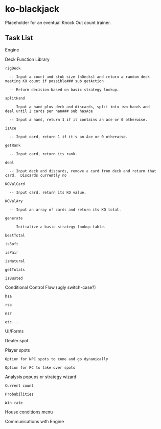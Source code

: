 # ko-blackjack
Placeholder for an eventual Knock Out count trainer.


Task List
---------

Engine

  Deck Function Library
  
    rigDeck 
    
      -- Input a count and stub size (nDecks) and return a random deck meeting KO count if possible### sub getAction 
      
      -- Return decision based on basic strategy lookup.
      
    splitHand 
    
      -- Input a hand plus deck and discards, split into two hands and deal until 2 cards per han### sub hasAce 
      
      -- Input a hand, return 1 if it contains an ace or 0 otherwise.
      
    isAce
    
      -- Input card, return 1 if it's an Ace or 0 otherwise.
      
    getRank 
    
      -- Input card, return its rank.
      
    deal 
    
      -- Input deck and discards, remove a card from deck and return that card.  Discards currently no
      
    KOValCard 
    
      -- Input card, return its KO value.
      
    KOValAry 
    
      -- Input an array of cards and return its KO total.
      
    generate 
    
      -- Initialize a basic strategy lookup table.
      
    bestTotal
    
    isSoft
    
    isPair
    
    isNatural
    
    getTotals
    
    isBusted
    
  Conditional Control Flow (ugly switch-case?)
  
    hsa
    
    rsa
    
    nsr
    
    etc...

UI/Forms

  Dealer spot
  
  Player spots
  
    Option for NPC spots to come and go dynamically
    
    Option for PC to take over spots
  
  Analysis popups or strategy wizard
  
    Current count
    
    Probabilities
    
    Win rate
    
  House conditions menu
  
  Communications with Engine
  

